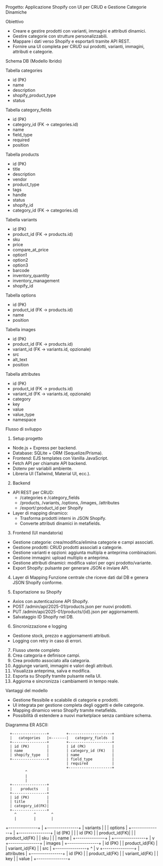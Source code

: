 Progetto: Applicazione Shopify con UI per CRUD e Gestione Categorie Dinamiche

Obiettivo
- Creare e gestire prodotti con varianti, immagini e attributi dinamici.
- Gestire categorie con strutture personalizzabili.
- Mappare i dati verso Shopify e esportarli tramite API REST.
- Fornire una UI completa per CRUD sui prodotti, varianti, immagini, attributi e categorie.

Schema DB (Modello Ibrido)

Tabella categories
- id (PK)
- name
- description
- shopify_product_type
- status

Tabella category_fields
- id (PK)
- category_id (FK → categories.id)
- name
- field_type
- required
- position

Tabella products
- id (PK)
- title
- description
- vendor
- product_type
- tags
- handle
- status
- shopify_id
- category_id (FK → categories.id)

Tabella variants
- id (PK)
- product_id (FK → products.id)
- sku
- price
- compare_at_price
- option1
- option2
- option3
- barcode
- inventory_quantity
- inventory_management
- shopify_id

Tabella options
- id (PK)
- product_id (FK → products.id)
- name
- position

Tabella images
- id (PK)
- product_id (FK → products.id)
- variant_id (FK → variants.id, opzionale)
- src
- alt_text
- position

Tabella attributes
- id (PK)
- product_id (FK → products.id)
- variant_id (FK → variants.id, opzionale)
- category
- key
- value
- value_type
- namespace

Flusso di sviluppo

1. Setup progetto
- Node.js + Express per backend.
- Database: SQLite + ORM (Sequelize/Prisma).
- Frontend: EJS templates con Vanilla JavaScript.
- Fetch API per chiamate API backend.
- Dotenv per variabili ambiente.
- Libreria UI (Tailwind, Material UI, ecc.).

2. Backend
- API REST per CRUD:
  - /categories e /category_fields
  - /products, /variants, /options, /images, /attributes
  - /export/:product_id per Shopify
- Layer di mapping dinamico:
  - Trasforma prodotti interni in JSON Shopify.
  - Converte attributi dinamici in metafields.

3. Frontend (UI mandatoria)
- Gestione categorie: crea/modifica/elimina categorie e campi associati.
- Gestione prodotti: CRUD prodotti associati a categorie.
- Gestione varianti e opzioni: aggiunta multipla e anteprima combinazioni.
- Gestione immagini: upload multiplo e anteprima.
- Gestione attributi dinamici: modifica valori per ogni prodotto/variante.
- Export Shopify: pulsante per generare JSON e inviare API.

4. Layer di Mapping
Funzione centrale che riceve dati dal DB e genera JSON Shopify conforme.

5. Esportazione su Shopify
- Axios con autenticazione API Shopify.
- POST /admin/api/2025-01/products.json per nuovi prodotti.
- PUT /admin/api/2025-01/products/{id}.json per aggiornamenti.
- Salvataggio ID Shopify nel DB.

6. Sincronizzazione e logging
- Gestione stock, prezzo e aggiornamenti attributi.
- Logging con retry in caso di errori.

7. Flusso utente completo
1. Crea categoria e definisce campi.
2. Crea prodotto associato alla categoria.
3. Aggiunge varianti, immagini e valori degli attributi.
4. Visualizza anteprima, salva e modifica.
5. Esporta su Shopify tramite pulsante nella UI.
6. Aggiorna e sincronizza i cambiamenti in tempo reale.

Vantaggi del modello
- Gestione flessibile e scalabile di categorie e prodotti.
- UI integrata per gestione completa degli oggetti e delle categorie.
- Mapping dinamico verso Shopify tramite metafields.
- Possibilità di estendere a nuovi marketplace senza cambiare schema.

Diagramma ER ASCII:

      +----------------+        +--------------------+
      |   categories   |<-------|   category_fields  |
      +----------------+        +--------------------+
      | id (PK)        |        | id (PK)            |
      | name           |        | category_id (FK)   |
      | shopify_type   |        | name               |
      +----------------+        | field_type         |
                                | required           |
                                +--------------------+
             ^
             |
             |
      +----------------+
      |    products    |
      +----------------+
      | id (PK)        |
      | title          |
      | category_id(FK)|
      +----------------+
        ^        ^       ^
        |        |       |
+---------------+ | +----------------+
|   variants    | | |     options    |
+---------------+ | +----------------+
| id (PK)       | | | id (PK)        |
| product_id(FK)| | | product_id(FK) |
| sku           | | | name           |
+---------------+ | +----------------+
                  |
                  v
             +----------------+
             |     images     |
             +----------------+
             | id (PK)        |
             | product_id(FK) |
             | variant_id(FK) |
             | src            |
             +----------------+
                  ^
                  |
                  v
             +----------------+
             |   attributes   |
             +----------------+
             | id (PK)        |
             | product_id(FK) |
             | variant_id(FK) |
             | key            |
             | value          |
             +----------------+
